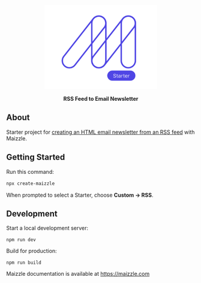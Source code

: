 <div align="center">
  <p>
    <a href="https://maizzle.com" target="_blank">
      <picture>
        <source media="(prefers-color-scheme: dark)" srcset="https://github.com/maizzle/starter-rss/raw/master/.github/logo-dark.svg">
        <img alt="Maizzle Starter" src="https://github.com/maizzle/starter-rss/raw/master/.github/logo-light.svg" width="300" height="225" style="max-width: 100%;">
      </picture>
    </a>
  </p>

  **RSS Feed to Email Newsletter**

</div>

## About

Starter project for [creating an HTML email newsletter from an RSS feed](https://maizzle.com/guides/rss-feed) with Maizzle.

## Getting Started

Run this command:

```bash
npx create-maizzle
```

When prompted to select a Starter, choose **Custom → RSS**.

## Development

Start a local development server:

```
npm run dev
```

Build for production:

```
npm run build
```

Maizzle documentation is available at https://maizzle.com
